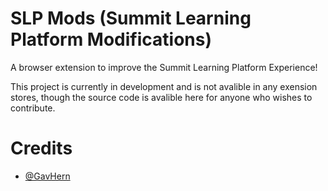 # SLP Mods (Summit Learning Platform Modifications)

A browser extension to improve the Summit Learning Platform Experience!

This project is currently in development and is not avalible in any exension stores, though the source code is avalible here for anyone who wishes to contribute.

# Credits 

- [@GavHern](https://github.com/GavHern)

